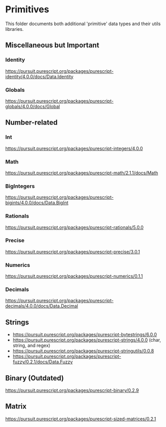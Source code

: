 # Primitives

This folder documents both additional 'primitive' data types and their utils libraries.

## Miscellaneous but Important

### Identity

https://pursuit.purescript.org/packages/purescript-identity/4.0.0/docs/Data.Identity

### Globals

https://pursuit.purescript.org/packages/purescript-globals/4.0.0/docs/Global

## Number-related

### Int

https://pursuit.purescript.org/packages/purescript-integers/4.0.0

### Math

https://pursuit.purescript.org/packages/purescript-math/2.1.1/docs/Math

### BigIntegers

https://pursuit.purescript.org/packages/purescript-bigints/4.0.0/docs/Data.BigInt

### Rationals

https://pursuit.purescript.org/packages/purescript-rationals/5.0.0

### Precise

https://pursuit.purescript.org/packages/purescript-precise/3.0.1

### Numerics

https://pursuit.purescript.org/packages/purescript-numerics/0.1.1

### Decimals

https://pursuit.purescript.org/packages/purescript-decimals/4.0.0/docs/Data.Decimal

## Strings

- https://pursuit.purescript.org/packages/purescript-bytestrings/6.0.0
- https://pursuit.purescript.org/packages/purescript-strings/4.0.0 (char, string, and regex)
- https://pursuit.purescript.org/packages/purescript-stringutils/0.0.8
- https://pursuit.purescript.org/packages/purescript-fuzzy/0.2.1/docs/Data.Fuzzy

## Binary (Outdated)

https://pursuit.purescript.org/packages/purescript-binary/0.2.9

## Matrix

https://pursuit.purescript.org/packages/purescript-sized-matrices/0.2.1

